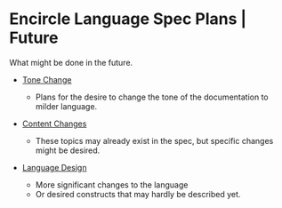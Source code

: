 Encircle Language Spec Plans | Future
=====================================

What might be done in the future.

- [Tone Change](Tone%20Change)

    - Plans for the desire to change the tone of the documentation to milder language.

- [Content Changes](Content%20Changes)

    - These topics may already exist in the spec, but specific changes might be desired.

- [Language Design](Language%20Design)

    - More significant changes to the language
    - Or desired constructs that may hardly be described yet.